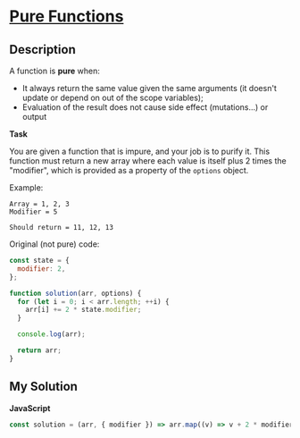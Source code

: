 # [Pure Functions](https://www.codewars.com/kata/59bdbe9d46038724ca0000b9)

## Description

A function is **pure** when:

- It always return the same value given the same arguments (it doesn't update or depend on out of the scope variables);
- Evaluation of the result does not cause side effect (mutations...) or output

**Task**

You are given a function that is impure, and your job is to purify it. This function must return a new array where each value is itself plus 2 times the "modifier", which is provided as a property of the `options` object.

Example:

```
Array = 1, 2, 3
Modifier = 5

Should return = 11, 12, 13
```

Original (not pure) code:

```js
const state = {
  modifier: 2,
};

function solution(arr, options) {
  for (let i = 0; i < arr.length; ++i) {
    arr[i] += 2 * state.modifier;
  }

  console.log(arr);

  return arr;
}
```

## My Solution

**JavaScript**

```js
const solution = (arr, { modifier }) => arr.map((v) => v + 2 * modifier);
```
